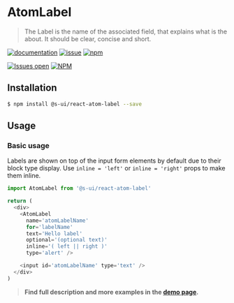 # AtomLabel

> The Label is the name of the associated field, that explains what is the about. It should be clear, concise and short.

[![documentation](https://img.shields.io/badge/read%20the%20doc-black?logo=readthedocs)](https://sui-components.vercel.app/workbench/atom/label/)
[![issue](https://img.shields.io/badge/report%20a%20bug-black?logo=openbugbounty&logoColor=red)](https://github.com/SUI-Components/sui-components/issues/new?&projects=4&template=bug-report.yml&assignees=&template=report-a-bug.yml&title=🪲+&labels=bug,component,atom,label)
[![npm](https://img.shields.io/npm/dt/%40s-ui/react-atom-label?logo=npm&labelColor=black)](https://www.npmjs.com/package/@s-ui/react-atom-label)

[![Issues open](https://img.shields.io/github/issues-search/SUI-Components/sui-components?query=is%3Aopen%20label%3Acomponent%20label%3Alabel&logo=openbugbounty&logoColor=red&label=issues%20open&color=red)](https://github.com/SUI-Components/sui-components/issues?q=is%3Aopen+label%3Acomponent+label%3Alabel)
[![NPM](https://img.shields.io/npm/l/%40s-ui%2Freact-atom-label)](https://github.com/SUI-Components/sui-components/blob/main/components/atom/label/LICENSE.md)

## Installation

```sh
$ npm install @s-ui/react-atom-label --save
```

## Usage

### Basic usage
Labels are shown on top of the input form elements by default due to their block type display. Use `inline = 'left'` or `inline = 'right'` props to make them inline. 
```js
import AtomLabel from '@s-ui/react-atom-label'

return (
  <div>
    <AtomLabel
      name='atomLabelName'
      for='labelName'
      text='Hello label'
      optional='(optional text)'
      inline='( left || right )'
      type='alert' />

    <input id='atomLabelName' type='text' />
  </div>
)
```


> **Find full description and more examples in the [demo page](https://sui-components.now.sh/workbench/atom/label/demo).**
